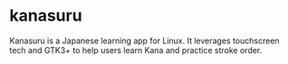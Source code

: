 # kanasuru
Kanasuru is a Japanese learning app for Linux. It leverages touchscreen tech and GTK3+ to help users learn Kana and practice stroke order.
